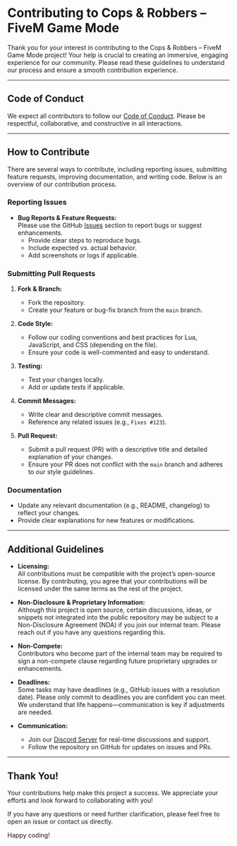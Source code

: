 # Contributing to Cops & Robbers – FiveM Game Mode

Thank you for your interest in contributing to the Cops & Robbers – FiveM Game Mode project! Your help is crucial to creating an immersive, engaging experience for our community. Please read these guidelines to understand our process and ensure a smooth contribution experience.

---

## Code of Conduct

We expect all contributors to follow our [Code of Conduct](docs/CODE_OF_CONDUCT.md). Please be respectful, collaborative, and constructive in all interactions.

---

## How to Contribute

There are several ways to contribute, including reporting issues, submitting feature requests, improving documentation, and writing code. Below is an overview of our contribution process.

### Reporting Issues

- **Bug Reports & Feature Requests:**  
  Please use the GitHub [Issues](https://gitlab.axiomrp.dev/the-axiom-collective/cops-and-robbers/-/issues) section to report bugs or suggest enhancements.  
  - Provide clear steps to reproduce bugs.
  - Include expected vs. actual behavior.
  - Add screenshots or logs if applicable.

### Submitting Pull Requests

1. **Fork & Branch:**  
   - Fork the repository.
   - Create your feature or bug-fix branch from the `main` branch.

2. **Code Style:**  
   - Follow our coding conventions and best practices for Lua, JavaScript, and CSS (depending on the file).
   - Ensure your code is well-commented and easy to understand.

3. **Testing:**  
   - Test your changes locally.
   - Add or update tests if applicable.

4. **Commit Messages:**  
   - Write clear and descriptive commit messages.
   - Reference any related issues (e.g., `Fixes #123`).

5. **Pull Request:**  
   - Submit a pull request (PR) with a descriptive title and detailed explanation of your changes.
   - Ensure your PR does not conflict with the `main` branch and adheres to our style guidelines.

### Documentation

- Update any relevant documentation (e.g., README, changelog) to reflect your changes.
- Provide clear explanations for new features or modifications.

---

## Additional Guidelines

- **Licensing:**  
  All contributions must be compatible with the project’s open-source license. By contributing, you agree that your contributions will be licensed under the same terms as the rest of the project.

- **Non-Disclosure & Proprietary Information:**  
  Although this project is open source, certain discussions, ideas, or snippets not integrated into the public repository may be subject to a Non-Disclosure Agreement (NDA) if you join our internal team. Please reach out if you have any questions regarding this.

- **Non-Compete:**  
  Contributors who become part of the internal team may be required to sign a non-compete clause regarding future proprietary upgrades or enhancements.

- **Deadlines:**  
  Some tasks may have deadlines (e.g., GitHub issues with a resolution date). Please only commit to deadlines you are confident you can meet. We understand that life happens—communication is key if adjustments are needed.

- **Communication:**  
  - Join our [Discord Server](https://discord.gg/p72NyP3kUC) for real-time discussions and support.
  - Follow the repository on GitHub for updates on issues and PRs.

---

## Thank You!

Your contributions help make this project a success. We appreciate your efforts and look forward to collaborating with you!

If you have any questions or need further clarification, please feel free to open an issue or contact us directly.

Happy coding!
